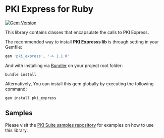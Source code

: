 PKI Express for Ruby
============================
[![Gem Version](https://badge.fury.io/rb/rest_pki.svg)](https://badge.fury.io/rb/rest_pki)

This library contains classes that encapsulate the calls to PKI Express.

The recommended way to install **PKI Expresss lib** is through setting in your Gemfile:

````ruby
gem 'pki_express', '~> 1.1.0'
````

And with installing via [Bundler](http://bundler.io/) on your project root folder:
    
    bundle install
    
Alternatively, You can install this gem globally by executing the following command:

    gem install pki_express 

Samples
-------
Please visit the [PKI Suite samples repository](https://github.com/LacunaSoftware/PkiSuiteSamples/tree/master/Ruby)
for examples on how to use this library.

